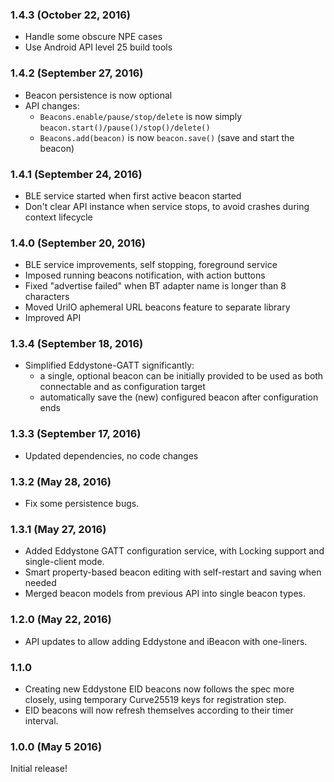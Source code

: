 ### 1.4.3 (October 22, 2016)
* Handle some obscure NPE cases
* Use Android API level 25 build tools

### 1.4.2 (September 27, 2016)
* Beacon persistence is now optional
* API changes:
    - `Beacons.enable/pause/stop/delete` is now simply `beacon.start()/pause()/stop()/delete()`
    - `Beacons.add(beacon)` is now `beacon.save()` (save and start the beacon)

### 1.4.1 (September 24, 2016)
* BLE service started when first active beacon started
* Don't clear API instance when service stops, to avoid crashes during context lifecycle

### 1.4.0 (September 20, 2016)
* BLE service improvements, self stopping, foreground service
* Imposed running beacons notification, with action buttons
* Fixed "advertise failed" when BT adapter name is longer than 8 characters
* Moved UriIO aphemeral URL beacons feature to separate library
* Improved API

### 1.3.4 (September 18, 2016)
* Simplified Eddystone-GATT significantly:
    - a single, optional beacon can be initially provided to be used as both connectable and as configuration target
    - automatically save the (new) configured beacon after configuration ends

### 1.3.3 (September 17, 2016)
* Updated dependencies, no code changes

### 1.3.2 (May 28, 2016)
* Fix some persistence bugs.

### 1.3.1 (May 27, 2016)
* Added Eddystone GATT configuration service, with Locking support and single-client mode.
* Smart property-based beacon editing with self-restart and saving when needed
* Merged beacon models from previous API into single beacon types.

### 1.2.0 (May 22, 2016)
* API updates to allow adding Eddystone and iBeacon with one-liners.

### 1.1.0
* Creating new Eddystone EID beacons now follows the spec more closely, using temporary Curve25519 keys for registration step.
* EID beacons will now refresh themselves according to their timer interval.

### 1.0.0 (May 5 2016)
Initial release!
